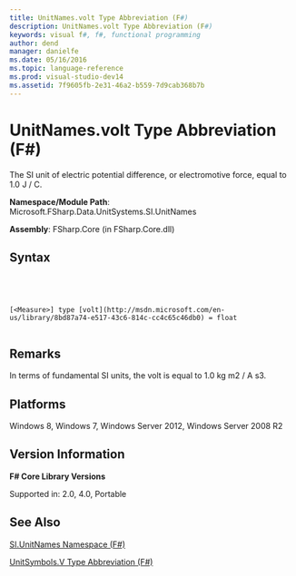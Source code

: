 ```yaml
---
title: UnitNames.volt Type Abbreviation (F#)
description: UnitNames.volt Type Abbreviation (F#)
keywords: visual f#, f#, functional programming
author: dend
manager: danielfe
ms.date: 05/16/2016
ms.topic: language-reference
ms.prod: visual-studio-dev14
ms.assetid: 7f9605fb-2e31-46a2-b559-7d9cab368b7b 
---
```


# UnitNames.volt Type Abbreviation (F#)

The SI unit of electric potential difference, or electromotive force, equal to 1.0 J / C.

**Namespace/Module Path**: Microsoft.FSharp.Data.UnitSystems.SI.UnitNames

**Assembly**: FSharp.Core (in FSharp.Core.dll)


## Syntax



```




[<Measure>] type [volt](http://msdn.microsoft.com/en-us/library/8bd87a74-e517-43c6-814c-cc4c65c46db0) = float


```





## Remarks
In terms of fundamental SI units, the volt is equal to 1.0 kg m2 / A s3.


## Platforms
Windows 8, Windows 7, Windows Server 2012, Windows Server 2008 R2


## Version Information
**F# Core Library Versions**

Supported in: 2.0, 4.0, Portable




## See Also
[SI.UnitNames Namespace &#40;F&#35;&#41;](SI.UnitNames-Namespace-%5BFSharp%5D.md)

[UnitSymbols.V Type Abbreviation &#40;F&#35;&#41;](UnitSymbols.V-Type-Abbreviation-%5BFSharp%5D.md)

